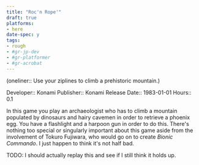 ```yaml
---
title: "Roc'n Rope'"
draft: true
platforms:
- here
date-spec: y
tags:
- rough
- #gr-jp-dev 
- #gr-platformer 
- #gr-acrobat 
---
```


(oneliner:: Use your ziplines to climb a prehistoric mountain.)

Developer:: Konami
Publisher:: Konami
Release Date:: 1983-01-01
Hours:: 0.1

In this game you play an archaeologist who has to climb a mountain populated by dinosaurs and hairy cavemen in order to retrieve a phoenix egg. You have a flashlight and a harpoon gun in order to do this. There's nothing too special or singularly important about this game aside from the involvement of Tokuro Fujiwara, who would go on to create *Bionic Commando*. I just happen to think it's not half bad.

TODO: I should actually replay this and see if I still think it holds up.